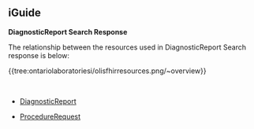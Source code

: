 ## iGuide

**DiagnosticReport Search Response**

The relationship between the resources used in DiagnosticReport Search response is below: 

{{tree:ontariolaboratoriesi/olisfhirresources.png/~overview}}

<br>


* <a href="https://simplifier.net/ontariolaboratoriesi/diagnosticreport" target="_blank">DiagnosticReport</a>

* <a href="https://simplifier.net/ontariolaboratoriesi/procedurerequest" target="_blank">ProcedureRequest</a>